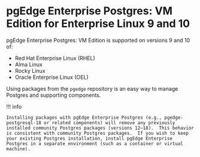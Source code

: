 # pgEdge Enterprise Postgres: VM Edition for Enterprise Linux 9 and 10

pgEdge Enterprise Postgres: VM Edition is supported on versions 9 and 10 of: 

* Red Hat Enterprise Linux (RHEL)
* Alma Linux 
* Rocky Linux
* Oracle Enterprise Linux (OEL)

Using packages from the `pgedge` repository is an easy way to manage Postgres and supporting components.

!!! info

    Installing packages with pgEdge Enterprise Postgres (e.g., pgedge-postgresql-18 or related components) will remove any previously installed community Postgres packages (versions 12–18).  This behavior is consistent with community Postgres packages.  If you wish to keep your existing Postgres installation, install pgEdge Enterprise Postgres in a separate environment (such as a container or virtual machine).
